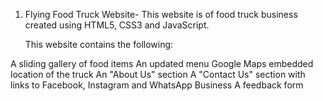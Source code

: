 1. Flying Food Truck Website- This website is of food truck business created using HTML5, CSS3 and JavaScript.

   This website contains the following:

A sliding gallery of food items
An updated menu
Google Maps embedded location of the truck
An "About Us" section
A "Contact Us" section with links to Facebook, Instagram and WhatsApp Business
A feedback form
